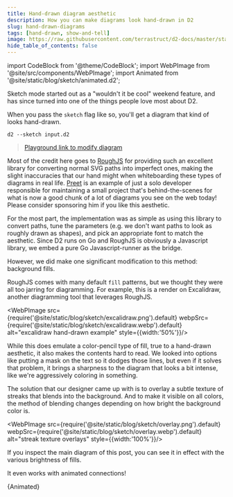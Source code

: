 ```yaml
---
title: Hand-drawn diagram aesthetic
description: How you can make diagrams look hand-drawn in D2
slug: hand-drawn-diagrams
tags: [hand-drawn, show-and-tell]
image: https://raw.githubusercontent.com/terrastruct/d2-docs/master/static/img/blog/sketch.png
hide_table_of_contents: false
---
```

import CodeBlock from '@theme/CodeBlock';
import WebPImage from '@site/src/components/WebPImage';
import Animated from '@site/static/blog/sketch/animated.d2';

Sketch mode started out as a "wouldn't it be cool" weekend feature, and has since turned
into one of the things people love most about D2.

When you pass the `sketch` flag like so, you'll get a diagram that kind of looks hand-drawn.

```
d2 --sketch input.d2
```

<!-- truncate -->

<div dangerouslySetInnerHTML={{__html: require('@site/static/blog/sketch/main.svg2')}}></div>


> [Playground link to modify diagram](https://play.d2lang.com/?script=nFRPj9M-EL3nU4z6U45tvflRhHxAQssWIf4VCuKyF9edJhaJHcbjhl203x1N04RWqGLFzY5f3vi98ZvRcw0kxmTZioLFGJ0vYeVaFKSGnxnAQZkGxh8sOyk_G23VsFhkAGKSBg7t1KJnpOxBCLEdOXsqsV9DxdxGPZ_LLs4YiUxkSpZnNjRzc58I82L50rDZmIgxL9Qaae8s5oW6lu7mxfJFj1Lrj2_zQgn2qyGsQoo4i_tS6pdt0vBOujh9tfpy6z_LgxN5j75JF_Ni-SlsAjt7uhwq3OxN_XhhGCN6dqYWqqsrNb0PockL5fzA99rvkNBb_EdSpRbTlkJJpmmQBtYPZCt5aIYD9cTt2N9lqmvoAn1zvrz1w_cDaGz894QJM4CHP5oK0-dwyj4bCMT7y4di2-XT0YTLkDNJApP-w_gAsux834tekWsM3elzcfaudhKMgz6ANdrgt3-FHUIwQGQaaZj8t9vuNvj_ZHBq8j4waugQrPFA2NbGInCFEE5v3zmu4E3aIHlkjNBV6OUnSh5CYgg74Mr5MgIH2IbJMZN9Co-V1eLp9ZObyXk6D3NQQ1c5xvHkdJpoUBnAcflMqTHGm8Acmt9J_hUAAP__&layout=elk&sketch=1&)

Most of the credit here goes to [RoughJS](https://roughjs.com/) for providing such an
excellent library for converting normal SVG paths into imperfect ones, making the slight
inaccuracies that our hand might when whiteboarding these types of diagrams in real life.
[Preet](https://twitter.com/preetster) is an example of just a solo developer
responsible for maintaining a small project that's behind-the-scenes for what is now a
good chunk of a lot of diagrams you see on the web today! Please consider sponsoring him
if you like this aesthetic.

For the most part, the implementation was as simple as using this library to convert
paths, tune the parameters (e.g. we don't want paths to look as roughly drawn as shapes),
and pick an appropriate font to match the aesthetic. Since D2 runs on Go and RoughJS is
obviously a Javascript library, we embed a pure Go Javascript-runner as the bridge.

However, we did make one significant modification to this method: background fills.

RoughJS comes with many default `fill` patterns, but we thought they were all too jarring
for diagramming. For example, this is a render on Excalidraw, another diagramming tool
  that leverages RoughJS.

<WebPImage src={require('@site/static/blog/sketch/excalidraw.png').default} webpSrc={require('@site/static/blog/sketch/excalidraw.webp').default} alt="excalidraw hand-drawn example" style={{width:'50%'}}/>

While this does emulate a color-pencil type of fill, true to a hand-drawn aesthetic, it
also makes the contents hard to read. We looked into options like putting a mask on the
text so it dodges those lines, but even if it solves that problem, it brings a sharpness
to the diagram that looks a bit intense, like we're aggressively coloring in something.

The solution that our designer came up with is to overlay a subtle texture of streaks that
blends into the background. And to make it visible on all colors, the method of blending
changes depending on how bright the background color is.

<WebPImage src={require('@site/static/blog/sketch/overlay.png').default} webpSrc={require('@site/static/blog/sketch/overlay.webp').default} alt="streak texture overlays" style={{width:'100%'}}/>

If you inspect the main diagram of this post, you can see it in effect with the various
brightness of fills.

It even works with animated connections!

<CodeBlock className="language-d2">
    {Animated}
</CodeBlock>

<div style={{width:'30%'}} dangerouslySetInnerHTML={{__html: require('@site/static/blog/sketch/animated.svg2')}}></div>
